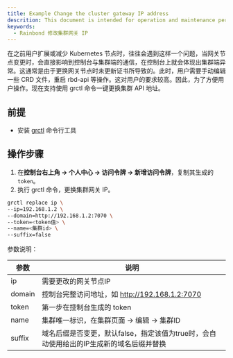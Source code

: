 ```yaml
---
title: Example Change the cluster gateway IP address
descrition: This document is intended for operation and maintenance personnel. How do I change the IP address of the cluster gateway
keywords:
  - Rainbond 修改集群网关 IP
---
```


在之前用户扩展或减少 Kubernetes 节点时，往往会遇到这样一个问题，当网关节点变更时，会直接影响到控制台与集群端的通信，在控制台上就会体现出集群端异常。这通常是由于更换网关节点时未更新证书所导致的。此时，用户需要手动编辑一些 CRD 文件，重启 rbd-api 等操作。这对用户的要求较高。因此，为了方便用户操作。现在支持使用 grctl 命令一键更换集群 API 地址。

## 前提

- 安装 [grctl](/docs/ops-guide/tools/grctl) 命令行工具

## 操作步骤

1. 在**控制台右上角 -> 个人中心 -> 访问令牌 -> 新增访问令牌**，复制其生成的 `token`。
2. 执行 grctl 命令，更换集群网关 IP。

```bash
grctl replace ip \
--ip=192.168.1.2 \
--domain=http://192.168.1.2:7070 \
--token=<token值> \
--name=<集群id> \
--suffix=false
```

参数说明：

| 参数     | 说明                                                                                                                  |
| ------ | ------------------------------------------------------------------------------------------------------------------- |
| ip     | 需要更改的网关节点IP                                                                                                         |
| domain | 控制台完整访问地址，如 http://192.168.1.2:7070 |
| token  | 第一步在控制台生成的 token                                                                                                    |
| name   | 集群唯一标识，在集群页面 -> 编辑 -> 集群ID                                                                                          |
| suffix | 域名后缀是否变更，默认false，指定该值为true时，会自动使用给出的IP生成新的域名后缀并替换                                                                   |

